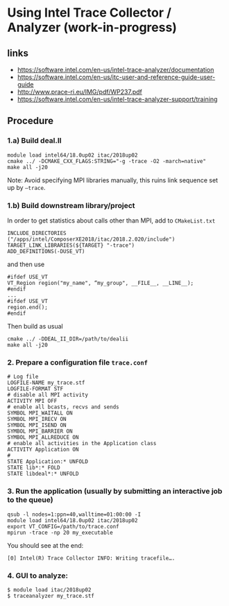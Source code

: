 # Using Intel Trace Collector / Analyzer (work-in-progress)

##  links

- https://software.intel.com/en-us/intel-trace-analyzer/documentation 
- https://software.intel.com/en-us/itc-user-and-reference-guide-user-guide 
- http://www.prace-ri.eu/IMG/pdf/WP237.pdf 
- https://software.intel.com/en-us/intel-trace-analyzer-support/training

## Procedure

### 1.a) Build deal.II

```
module load intel64/18.0up02 itac/2018up02
cmake ../ -DCMAKE_CXX_FLAGS:STRING="-g -trace -O2 -march=native"
make all -j20
```

Note: Avoid specifying MPI libraries manually, this ruins link sequence set up by `–trace`.

### 1.b) Build downstream library/project

In order to get statistics about calls other than MPI, add to `CMakeList.txt`
```
INCLUDE_DIRECTORIES ("/apps/intel/ComposerXE2018/itac/2018.2.020/include")
TARGET_LINK_LIBRARIES(${TARGET} "-trace")
ADD_DEFINITIONS(-DUSE_VT)
```
and then use
```
#ifdef USE_VT
VT_Region region("my_name", “my_group", __FILE__, __LINE__);
#endif
...
#ifdef USE_VT
region.end();
#endif
```
Then build as usual
```
cmake ../ -DDEAL_II_DIR=/path/to/dealii
make all -j20
```

### 2. Prepare a configuration file  `trace.conf`
```
# Log file
LOGFILE-NAME my_trace.stf
LOGFILE-FORMAT STF
# disable all MPI activity
ACTIVITY MPI OFF
# enable all bcasts, recvs and sends
SYMBOL MPI_WAITALL ON
SYMBOL MPI_IRECV ON
SYMBOL MPI_ISEND ON
SYMBOL MPI_BARRIER ON
SYMBOL MPI_ALLREDUCE ON
# enable all activities in the Application class 
ACTIVITY Application ON
# 
STATE Application:* UNFOLD
STATE lib*:* FOLD
STATE libdeal*:* UNFOLD
```

### 3. Run the application (usually by submitting an interactive job to the queue)

```
qsub -l nodes=1:ppn=40,walltime=01:00:00 -I
module load intel64/18.0up02 itac/2018up02
export VT_CONFIG=/path/to/trace.conf
mpirun -trace -np 20 my_executable
```

You should see at the end: 
```
[0] Intel(R) Trace Collector INFO: Writing tracefile….
```

### 4. GUI to analyze:
```
$ module load itac/2018up02
$ traceanalyzer my_trace.stf
```